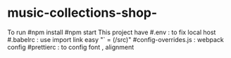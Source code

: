 # music-collections-shop-

To run
#npm install
#npm start
This project have
#.env : to fix local host
#.babelrc : use import link easy "` = (/src)"
#config-overrides.js : webpack config
#prettierc : to config font , alignment
